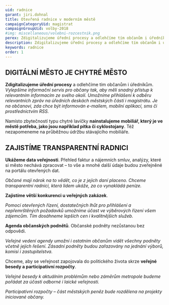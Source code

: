 ```yaml
---
uid: radnice
garant: jiri.dohnal
title: Otevřená radnice v moderním městě
campaignCategoryUid: magistrat
campaignGroupUid: volby-2018
#img: miscellaneous/volebni-rozcestnik.png
perex: Zdigitalizujeme úřední procesy a odlehčíme tím občanům i úředníkům. 
description: Zdigitalizujeme úřední procesy a odlehčíme tím občanům i úředníkům. 
keywords: radnice
order: 1
---
```


## DIGITÁLNÍ MĚSTO JE CHYTRÉ MĚSTO

**Zdigitalizujeme úřední procesy** a odlehčíme tím občanům i úředníkům.
*Vylepšíme informační servis pro občany tak, aby měli snadný přístup k relevantním informacím ze svého okolí. Umožníme přihlášení k odběru relevantních zpráv na úředních deskách městských částí i magistrátu. Je na občanovi, zda chce být informován e-mailem, mobilní aplikací, sms či prostřednictvím RSS.*

Namísto zbytečností typu chytré lavičky **nainstalujeme mobiliář, který je ve městě potřeba, jako jsou například pítka či cyklostojany**. Též nezapomeneme na průběžnou údržbu stávajícího mobiliáře.
 
## ZAJISTÍME TRANSPARENTNÍ RADNICI

**Ukážeme data veřejnosti**. Přehled faktur a nájemních smluv, analýzy, které si město nechává zpracovat – to vše a mnohé další údaje budou zveřejněné na portálu otevřených dat.

*Občané mají nárok na to vědět, co je z jejich daní placeno. Chceme transparentní radnici, která lidem ukáže, za co vynakládá peníze.*

**Zajistíme větší konkurenci u veřejných zakázek**.

*Pomocí otevřených řízení, dostatečných lhůt pro přihlášení a nepřemrštěných požadavků umožníme účast ve výběrových řízení všem zájemcům. Tím dosáhneme lepších cen i kvalitnějších služeb.*

**Agenda občanských podnětů**. Občanské podněty nezůstanou bez odpovědi.

*Veřejné vedení agendy umožní i ostatním občanům vidět všechny podněty včetně jejich řešení. Zásadní podněty budou zařazovány na jednání výborů, komisí i zastupitelstva.*

Chceme, aby se veřejnost zapojovala do politického života skrze **veřejné besedy a participativní rozpočty**.

*Veřejné besedy k aktuálním problémům nebo záměrům metropole budeme pořádat za účasti odborné i laické veřejnosti.*

*Participativní rozpočty – část městských peněz bude rozdělena na projekty iniciované občany.*

